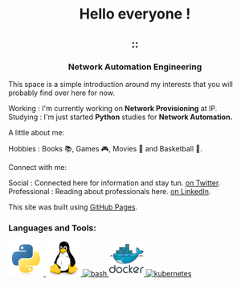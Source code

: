 <h1 align="center">Hello everyone !</h1>
<h2 align="center">::</h2>
<h3 align="center">Network Automation Engineering</h3>


This space is a simple introduction around my interests that you will probably find over here for now.

Working  :   I'm currently working on **Network Provisioning** at IP.  
Studying :   I'm just started **Python** studies for **Network Automation.**

A little about me:

Hobbies      :   Books 📚, Games 🎮, Movies 🎥 and Basketball 🏀.  

<h align="left">Connect with me:</h>
<p align="left">
</p>

Social       :   Connected here for information and stay tun. [on Twitter](https://twitter.com/MarcusVCastilho/).  
Professional :   Reading about professionals here. [on LinkedIn](https://www.linkedin.com/in/marcusvcastilho/).  



<!--
    Way comments must be open and closed.
-->

This site was built using [GitHub Pages](https://pages.github.com/).

<h3 align="left">Languages and Tools:</h3>
<p align="left">
<a href="https://www.python.org" target="_blank" rel="noreferrer"> <img src="https://raw.githubusercontent.com/devicons/devicon/master/icons/python/python-original.svg" alt="python" width="70" height="70"/> </a>
<a href="https://www.linux.org/" target="_blank" rel="noreferrer"> <img src="https://raw.githubusercontent.com/devicons/devicon/master/icons/linux/linux-original.svg" alt="linux" width="70" height="70"/> </a>
<a href="https://www.gnu.org/software/bash/" target="_blank" rel="noreferrer"> <img src="https://bashlogo.com/img/logo/svg/monochrome_dark.svg" alt="bash" width="70" height="70"/> </a>
<a href="https://www.docker.com/" target="_blank" rel="noreferrer"> <img src="https://raw.githubusercontent.com/devicons/devicon/master/icons/docker/docker-original-wordmark.svg" alt="docker" width="70" height="70"/> </a>
<a href="https://kubernetes.io" target="_blank" rel="noreferrer"> <img src="https://www.vectorlogo.zone/logos/kubernetes/kubernetes-icon.svg" alt="kubernetes" width="70" height="70"/> </a>